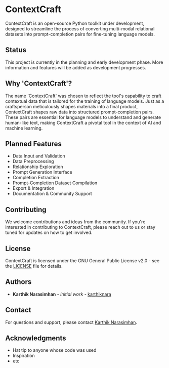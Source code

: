 # ContextCraft

ContextCraft is an open-source Python toolkit under development, designed to streamline the process of converting multi-modal relational datasets into prompt-completion pairs for fine-tuning language models.

## Status

This project is currently in the planning and early development phase. More information and features will be added as development progresses.

## Why 'ContextCraft'?

The name 'ContextCraft' was chosen to reflect the tool's capability to craft contextual data that is tailored for the training of language models. Just as a craftsperson meticulously shapes materials into a final product, ContextCraft shapes raw data into structured prompt-completion pairs. These pairs are essential for language models to understand and generate human-like text, making ContextCraft a pivotal tool in the context of AI and machine learning.

## Planned Features

- Data Input and Validation
- Data Preprocessing
- Relationship Exploration
- Prompt Generation Interface
- Completion Extraction
- Prompt-Completion Dataset Compilation
- Export & Integration
- Documentation & Community Support

## Contributing

We welcome contributions and ideas from the community. If you're interested in contributing to ContextCraft, please reach out to us or stay tuned for updates on how to get involved.

## License

ContextCraft is licensed under the GNU General Public License v2.0 - see the [LICENSE](LICENSE) file for details.

## Authors

- **Karthik Narasimhan** - *Initial work* - [karthiknara](https://github.com/karthiknara)

## Contact

For questions and support, please contact [Karthik Narasimhan](mailto:kn568@dragons.drexel.edu).

## Acknowledgments

- Hat tip to anyone whose code was used
- Inspiration
- etc

